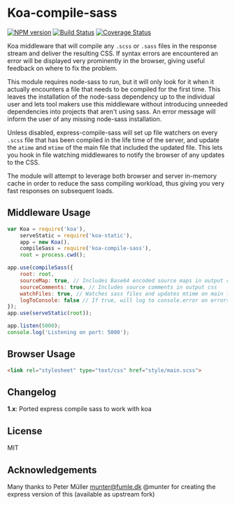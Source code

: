 Koa-compile-sass
====================
[![NPM version](https://badge.fury.io/js/koa-compile-sass.svg)](http://badge.fury.io/js/koa-compile-sass)
[![Build Status](https://travis-ci.org/swist/koa-compile-sass.svg?branch=master)](https://travis-ci.org/swist/koa-compile-sass)
[![Coverage Status](https://coveralls.io/repos/github/swist/koa-compile-sass/badge.svg?branch=master)](https://coveralls.io/github/swist/koa-compile-sass?branch=master)
<!-- [![Dependency Status](https://david-dm.org/Munter/express-compile-sass.svg)](https://david-dm.org/Munter/express-compile-sass) -->

Koa middleware that will compile any `.scss` or `.sass` files in the response stream and deliver the resulting CSS.
If syntax errors are encountered an error will be displayed very prominently in the browser, giving useful feedback on where to fix the problem.

This module requires node-sass to run, but it will only look for it when it actually encounters a file that needs to be compiled for the first time.
This leaves the installation of the node-sass dependency up to the individual user and lets tool makers use this middleware without introducing unneeded dependencies into projects that aren't using sass. An error message will inform the user of any missing node-sass installation.

Unless disabled, express-compile-sass will set up file watchers on every `.scss` file that has been compiled in the life time of the server, and update the `atime` and `mtime` of the main file that included the updated file. This lets you hook in file watching middlewares to notify the browser of any updates to the CSS.

The module will attempt to leverage both browser and server in-memory cache in order to reduce the sass compiling workload, thus giving you very fast responses on subsequent loads.

Middleware Usage
----------------
``` javascript
var Koa = require('koa'),
    serveStatic = require('koa-static'),
    app = new Koa(),
    compileSass = require('koa-compile-sass'),
    root = process.cwd();

app.use(compileSass({
    root: root,
    sourceMap: true, // Includes Base64 encoded source maps in output css
    sourceComments: true, // Includes source comments in output css
    watchFiles: true, // Watches sass files and updates mtime on main files for each change
    logToConsole: false // If true, will log to console.error on errors
});
app.use(serveStatic(root));

app.listen(5000);
console.log('Listening on port: 5000');
```

Browser Usage
-------------
``` html
<link rel="stylesheet" type="text/css" href="style/main.scss">
```

Changelog
---------

**1.x**:
Ported express compile sass to work with koa


License
-------
MIT

Acknowledgements
----------------

Many thanks to Peter Müller <munter@fumle.dk>  @munter for creating the express version of this (available as upstream fork)
